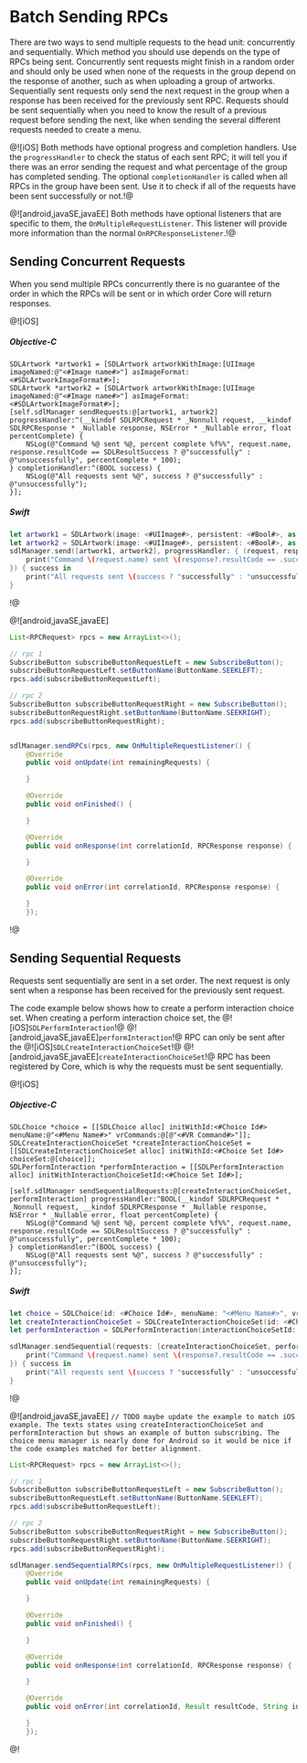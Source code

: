 # Batch Sending RPCs
There are two ways to send multiple requests to the head unit: concurrently and sequentially. Which method you should use depends on the type of RPCs being sent. Concurrently sent requests might finish in a random order and should only be used when none of the requests in the group depend on the response of another, such as when uploading a group of artworks. Sequentially sent requests only send the next request in the group when a response has been received for the previously sent RPC. Requests should be sent sequentially when you need to know the result of a previous request before sending the next, like when sending the several different requests needed to create a menu.

@![iOS]
Both methods have optional progress and completion handlers. Use the `progressHandler` to check the status of each sent RPC; it will tell you if there was an error sending the request and what percentage of the group has completed sending. The optional `completionHandler` is called when all RPCs in the group have been sent. Use it to check if all of the requests have been sent successfully or not.!@

@![android,javaSE,javaEE]
Both methods have optional listeners that are specific to them, the `OnMultipleRequestListener`. This listener will provide more information than the normal `OnRPCResponseListener`.!@

## Sending Concurrent Requests

When you send multiple RPCs concurrently there is no guarantee of the order in which the RPCs will be sent or in which order Core will return responses.

@![iOS]
##### Objective-C
```objc
SDLArtwork *artwork1 = [SDLArtwork artworkWithImage:[UIImage imageNamed:@"<#Image name#>"] asImageFormat:<#SDLArtworkImageFormat#>];
SDLArtwork *artwork2 = [SDLArtwork artworkWithImage:[UIImage imageNamed:@"<#Image name#>"] asImageFormat:<#SDLArtworkImageFormat#>];
[self.sdlManager sendRequests:@[artwork1, artwork2] progressHandler:^(__kindof SDLRPCRequest * _Nonnull request, __kindof SDLRPCResponse * _Nullable response, NSError * _Nullable error, float percentComplete) {
    NSLog(@"Command %@ sent %@, percent complete %f%%", request.name, response.resultCode == SDLResultSuccess ? @"successfully" : @"unsuccessfully", percentComplete * 100);
} completionHandler:^(BOOL success) {
    NSLog(@"All requests sent %@", success ? @"successfully" : @"unsuccessfully");
}];
```

##### Swift
```swift
let artwork1 = SDLArtwork(image: <#UIImage#>, persistent: <#Bool#>, as: <#SDLArtworkImageFormat#>)
let artwork2 = SDLArtwork(image: <#UIImage#>, persistent: <#Bool#>, as: <#SDLArtworkImageFormat#>)
sdlManager.send([artwork1, artwork2], progressHandler: { (request, response, error, percentComplete) in
    print("Command \(request.name) sent \(response?.resultCode == .success ? "successfully" : "unsuccessfully"), percent complete \(percentComplete * 100)")
}) { success in
    print("All requests sent \(success ? "successfully" : "unsuccessfully")")
}
```
!@

@![android,javaSE,javaEE]
```java
List<RPCRequest> rpcs = new ArrayList<>();

// rpc 1
SubscribeButton subscribeButtonRequestLeft = new SubscribeButton();
subscribeButtonRequestLeft.setButtonName(ButtonName.SEEKLEFT);
rpcs.add(subscribeButtonRequestLeft);

// rpc 2
SubscribeButton subscribeButtonRequestRight = new SubscribeButton();
subscribeButtonRequestRight.setButtonName(ButtonName.SEEKRIGHT);
rpcs.add(subscribeButtonRequestRight);


sdlManager.sendRPCs(rpcs, new OnMultipleRequestListener() {
    @Override
    public void onUpdate(int remainingRequests) {

    }

    @Override
    public void onFinished() {

    }

    @Override
    public void onResponse(int correlationId, RPCResponse response) {

    }

    @Override
    public void onError(int correlationId, RPCResponse response) {

    }
    });

```
!@

## Sending Sequential Requests
Requests sent sequentially are sent in a set order. The next request is only sent when a response has been received for the previously sent request.

The code example below shows how to create a perform interaction choice set. When creating a perform interaction choice set, the @![iOS]`SDLPerformInteraction`!@ @![android,javaSE,javaEE]`performInteraction`!@ RPC can only be sent after the @![iOS]`SDLCreateInteractionChoiceSet`!@ @![android,javaSE,javaEE]`createInteractionChoiceSet`!@ RPC has been registered by Core, which is why the requests must be sent sequentially.

@![iOS]
##### Objective-C
```objc
SDLChoice *choice = [[SDLChoice alloc] initWithId:<#Choice Id#> menuName:@"<#Menu Name#>" vrCommands:@[@"<#VR Command#>"]];
SDLCreateInteractionChoiceSet *createInteractionChoiceSet = [[SDLCreateInteractionChoiceSet alloc] initWithId:<#Choice Set Id#> choiceSet:@[choice]];
SDLPerformInteraction *performInteraction = [[SDLPerformInteraction alloc] initWithInteractionChoiceSetId:<#Choice Set Id#>];

[self.sdlManager sendSequentialRequests:@[createInteractionChoiceSet, performInteraction] progressHandler:^BOOL(__kindof SDLRPCRequest * _Nonnull request, __kindof SDLRPCResponse * _Nullable response, NSError * _Nullable error, float percentComplete) {
    NSLog(@"Command %@ sent %@, percent complete %f%%", request.name, response.resultCode == SDLResultSuccess ? @"successfully" : @"unsuccessfully", percentComplete * 100);
} completionHandler:^(BOOL success) {
    NSLog(@"All requests sent %@", success ? @"successfully" : @"unsuccessfully");
}];
```

##### Swift
```swift
let choice = SDLChoice(id: <#Choice Id#>, menuName: "<#Menu Name#>", vrCommands: ["<#VR Command#>"])
let createInteractionChoiceSet = SDLCreateInteractionChoiceSet(id: <#Choice Set Id#>, choiceSet: [choice])
let performInteraction = SDLPerformInteraction(interactionChoiceSetId: <#Choice Set Id#>)

sdlManager.sendSequential(requests: [createInteractionChoiceSet, performInteraction], progressHandler: { (request, response, error, percentageCompleted) -> Bool in
    print("Command \(request.name) sent \(response?.resultCode == .success ? "successfully" : "unsuccessfully"), percent complete \(percentComplete * 100)")
}) { success in
    print("All requests sent \(success ? "successfully" : "unsuccessfully")")
}
```
!@

@![android,javaSE,javaEE]
`// TODO maybe update the example to match iOS example. The texts states using createInteractionChoiceSet and performInteraction but shows an example of button subscribing. The choice menu manager is nearly done for Android so it would be nice if the code examples matched for better alignment.`

```java
List<RPCRequest> rpcs = new ArrayList<>();

// rpc 1
SubscribeButton subscribeButtonRequestLeft = new SubscribeButton();
subscribeButtonRequestLeft.setButtonName(ButtonName.SEEKLEFT);
rpcs.add(subscribeButtonRequestLeft);

// rpc 2
SubscribeButton subscribeButtonRequestRight = new SubscribeButton();
subscribeButtonRequestRight.setButtonName(ButtonName.SEEKRIGHT);
rpcs.add(subscribeButtonRequestRight);

sdlManager.sendSequentialRPCs(rpcs, new OnMultipleRequestListener() {
    @Override
    public void onUpdate(int remainingRequests) {

    }

    @Override
    public void onFinished() {

    }

    @Override
    public void onResponse(int correlationId, RPCResponse response) {

    }

    @Override
    public void onError(int correlationId, Result resultCode, String info) {

    }
    });
```
@!
